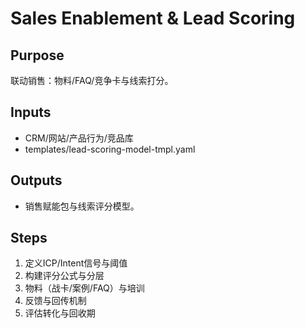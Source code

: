 # Sales Enablement & Lead Scoring

## Purpose

联动销售：物料/FAQ/竞争卡与线索打分。

## Inputs

- CRM/网站/产品行为/竞品库
- templates/lead-scoring-model-tmpl.yaml

## Outputs

- 销售赋能包与线索评分模型。

## Steps

1. 定义ICP/Intent信号与阈值
2. 构建评分公式与分层
3. 物料（战卡/案例/FAQ）与培训
4. 反馈与回传机制
5. 评估转化与回收期
